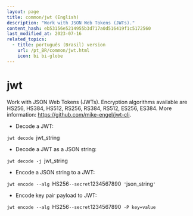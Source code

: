 ```yaml
---
layout: page
title: common/jwt (English)
description: "Work with JSON Web Tokens (JWTs)."
content_hash: eb53156e5214955b3d717a0d516419f1c5172560
last_modified_at: 2023-07-16
related_topics:
  - title: português (Brasil) version
    url: /pt_BR/common/jwt.html
    icon: bi bi-globe
---
```

# jwt

Work with JSON Web Tokens (JWTs).
Encryption algorithms available are HS256, HS384, HS512, RS256, RS384, RS512, ES256, ES384.
More information: <https://github.com/mike-engel/jwt-cli>.

- Decode a JWT:

`jwt decode `<span class="tldr-var badge badge-pill bg-dark-lm bg-white-dm text-white-lm text-dark-dm font-weight-bold">jwt_string</span>

- Decode a JWT as a JSON string:

`jwt decode -j `<span class="tldr-var badge badge-pill bg-dark-lm bg-white-dm text-white-lm text-dark-dm font-weight-bold">jwt_string</span>

- Encode a JSON string to a JWT:

`jwt encode --alg `<span class="tldr-var badge badge-pill bg-dark-lm bg-white-dm text-white-lm text-dark-dm font-weight-bold">HS256</span>` --secret `<span class="tldr-var badge badge-pill bg-dark-lm bg-white-dm text-white-lm text-dark-dm font-weight-bold">1234567890</span>` '`<span class="tldr-var badge badge-pill bg-dark-lm bg-white-dm text-white-lm text-dark-dm font-weight-bold">json_string</span>`'`

- Encode key pair payload to JWT:

`jwt encode --alg `<span class="tldr-var badge badge-pill bg-dark-lm bg-white-dm text-white-lm text-dark-dm font-weight-bold">HS256</span>` --secret `<span class="tldr-var badge badge-pill bg-dark-lm bg-white-dm text-white-lm text-dark-dm font-weight-bold">1234567890</span>` -P key=value`
